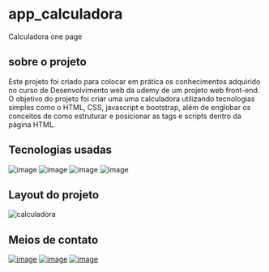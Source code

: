 # app_calculadora

Calculadora one page

## sobre o projeto
Este projeto foi criado para colocar em prática os conhecimentos adquirido no curso de 
Desenvolvimento web da udemy de um projeto web front-end. O objetivo do projeto foi criar uma 
uma calculadora utilizando tecnologias simples como o HTML, CSS, javascript e bootstrap, além de englobar 
os conceitos de como estruturar e posicionar as tags e scripts dentro da página HTML.

## Tecnologias usadas
![image](https://img.shields.io/badge/HTML5-E34F26?style=for-the-badge&logo=html5&logoColor=white)
![image](https://img.shields.io/badge/CSS3-1572B6?style=for-the-badge&logo=css3&logoColor=white)
![image](https://img.shields.io/badge/JavaScript-F7DF1E?style=for-the-badge&logo=javascript&logoColor=black)
![image](https://img.shields.io/badge/Bootstrap-563D7C?style=for-the-badge&logo=bootstrap&logoColor=white)

## Layout do projeto
![calculadora](https://user-images.githubusercontent.com/93053356/171954010-c359c035-2acf-464c-97c8-ed740d7e976d.png)

## Meios de contato 
[![image](https://img.shields.io/badge/LinkedIn-0077B5?style=for-the-badge&logo=linkedin&logoColor=white)](https://www.linkedin.com/in/jardeylson-jacinto-769769156)
[![image](https://img.shields.io/badge/Instagram-E4405F?style=for-the-badge&logo=instagram&logoColor=white)](https://www.instagram.com/jardeylsonjacinto/)
[![image](https://img.shields.io/badge/Gmail-D14836?style=for-the-badge&logo=gmail&logoColor=white)](jardeylsong.m@gmail.com)


